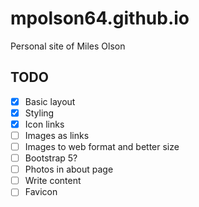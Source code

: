 # mpolson64.github.io
Personal site of Miles Olson

## TODO
- [x] Basic layout
- [x] Styling
- [x] Icon links
- [ ] Images as links
- [ ] Images to web format and better size
- [ ] Bootstrap 5?
- [ ] Photos in about page
- [ ] Write content
- [ ] Favicon
